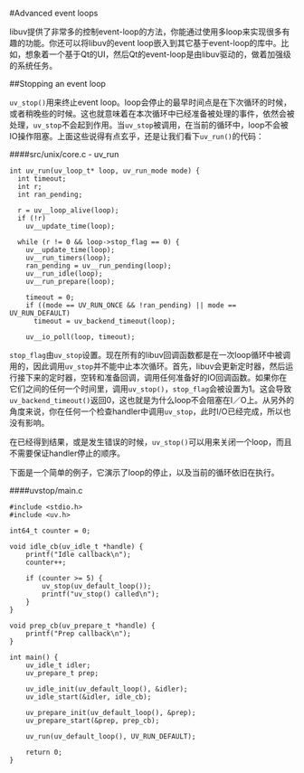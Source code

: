 #Advanced event loops

libuv提供了非常多的控制event-loop的方法，你能通过使用多loop来实现很多有趣的功能。你还可以将libuv的event loop嵌入到其它基于event-loop的库中。比如，想象着一个基于Qt的UI，然后Qt的event-loop是由libuv驱动的，做着加强级的系统任务。  

##Stopping an event loop

`uv_stop()`用来终止event loop。loop会停止的最早时间点是在下次循环的时候，或者稍晚些的时候。这也就意味着在本次循环中已经准备被处理的事件，依然会被处理，`uv_stop`不会起到作用。当`uv_stop`被调用，在当前的循环中，loop不会被IO操作阻塞。上面这些说得有点玄乎，还是让我们看下`uv_run()`的代码：  

####src/unix/core.c - uv_run

```
int uv_run(uv_loop_t* loop, uv_run_mode mode) {
  int timeout;
  int r;
  int ran_pending;

  r = uv__loop_alive(loop);
  if (!r)
    uv__update_time(loop);

  while (r != 0 && loop->stop_flag == 0) {
    uv__update_time(loop);
    uv__run_timers(loop);
    ran_pending = uv__run_pending(loop);
    uv__run_idle(loop);
    uv__run_prepare(loop);

    timeout = 0;
    if ((mode == UV_RUN_ONCE && !ran_pending) || mode == UV_RUN_DEFAULT)
      timeout = uv_backend_timeout(loop);

    uv__io_poll(loop, timeout);
```

`stop_flag`由`uv_stop`设置。现在所有的libuv回调函数都是在一次loop循环中被调用的，因此调用`uv_stop`并不能中止本次循环。首先，libuv会更新定时器，然后运行接下来的定时器，空转和准备回调，调用任何准备好的IO回调函数。如果你在它们之间的任何一个时间里，调用`uv_stop()`，`stop_flag`会被设置为1。这会导致`uv_backend_timeout()`返回0，这也就是为什么loop不会阻塞在I／O上。从另外的角度来说，你在任何一个检查handler中调用`uv_stop`，此时I/O已经完成，所以也没有影响。 

在已经得到结果，或是发生错误的时候，`uv_stop()`可以用来关闭一个loop，而且不需要保证handler停止的顺序。  

下面是一个简单的例子，它演示了loop的停止，以及当前的循环依旧在执行。  

####uvstop/main.c

```
#include <stdio.h>
#include <uv.h>

int64_t counter = 0;

void idle_cb(uv_idle_t *handle) {
    printf("Idle callback\n");
    counter++;

    if (counter >= 5) {
        uv_stop(uv_default_loop());
        printf("uv_stop() called\n");
    }
}

void prep_cb(uv_prepare_t *handle) {
    printf("Prep callback\n");
}

int main() {
    uv_idle_t idler;
    uv_prepare_t prep;

    uv_idle_init(uv_default_loop(), &idler);
    uv_idle_start(&idler, idle_cb);

    uv_prepare_init(uv_default_loop(), &prep);
    uv_prepare_start(&prep, prep_cb);

    uv_run(uv_default_loop(), UV_RUN_DEFAULT);

    return 0;
}
```

